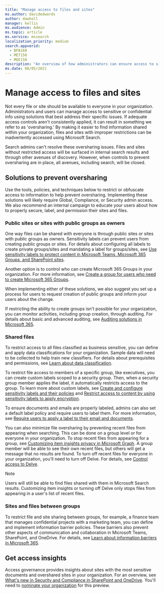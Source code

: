 ```yaml
---
title: "Manage access to files and sites"
ms.author: davidedwards
author: dawholl
manager: kellis
ms.audience: Admin
ms.topic: article
ms.service: mssearch
localization_priority: medium
search.appverid:
  - BFB160
  - MET150
  - MOE150
description: "An overview of how administrators can ensure access to sites and files are properly restricted within their organization."
ms.date: 08/05/2021
---
```


# Manage access to files and sites

Not every file or site should be available to everyone in your organization. Administrators and users can manage access to sensitive or confidential info using solutions that best address their specific issues. If adequate access controls aren't consistently applied, it can result in something we refer to as 'oversharing.' By making it easier to find information shared within your organization, files and sites with improper restrictions can be inadvertently accessed using Microsoft Search.

Search admins can't resolve these oversharing issues. Files and sites without restricted access will be surfaced in internal search results and through other avenues of discovery. However, when controls to prevent oversharing are in place, all avenues, including search, will be closed.

## Solutions to prevent oversharing

Use the tools, policies, and techniques below to restrict or obfuscate access to information to help prevent oversharing. Implementing these solutions will likely require Global, Compliance, or Security admin access. We also recommend an internal campaign to educate your users about how to properly secure, label, and permission their sites and files.

### Public sites or sites with public groups as owners

One way files can be shared with everyone is through public sites or sites with public groups as owners. Sensitivity labels can prevent users from creating public groups or sites. For details about configuring all labels to create private groups/sites and mandating a label for groups/sites, see [Use sensitivity labels to protect content in Microsoft Teams, Microsoft 365 Groups, and SharePoint sites](/microsoft-365/compliance/sensitivity-labels-teams-groups-sites).

Another option is to control who can create Microsoft 365 Groups in your organization. For more information, see [Create a group for users who need to create Microsoft 365 Groups](/microsoft-365/solutions/manage-creation-of-groups#step-1-create-a-group-for-users-who-need-to-create-microsoft-365-groups).

When implementing either of these solutions, we also suggest you set up a process for users to request creation of public groups and inform your users about the change.

If restricting the ability to create groups isn't possible for your organization, you can monitor activities, including group creation, through auditing. For details about basic and advanced auditing, see [Auditing solutions in Microsoft 365](/microsoft-365/compliance/auditing-solutions-overview).

### Shared files

To restrict access to all files classified as business sensitive, you can define and apply data classifications for your organization. Sample data will need to be collected to help train new classifiers. For details about prerequisites and permissions, see [Learn about data classification](/microsoft-365/compliance/data-classification-overview).

To restrict file access to members of a specific group, like executives, you can create custom labels scoped to a security group. Then, when a security group member applies the label, it automatically restricts access to the group. To learn more about custom labels, see [Create and configure sensitivity labels and their policies](/microsoft-365/compliance/create-sensitivity-labels) and [Restrict access to content by using sensitivity labels to apply encryption](/microsoft-365/compliance/encryption-sensitivity-labels).

To ensure documents and emails are properly labeled, admins can also set a default label policy and require users to label them. For more information, see [Require users to apply a label to their email and documents](/microsoft-365/compliance/sensitivity-labels-office-apps#require-users-to-apply-a-label-to-their-email-and-documents).

You can also minimize file oversharing by preventing recent files from appearing when searching. This can be done on a group level or for everyone in your organization. To stop recent files from appearing for a group, see [Customizing item insights privacy in Microsoft Graph](/graph/insights-customize-item-insights-privacy). A group member will be able to see their own recent files, but others will get a message that no results are found. To turn off recent files for everyone in your organization, you'll need to turn off Delve. For details, see [Control access to Delve](/sharepoint/delve-for-office-365-admins#control-access-to-delve).

> [!Note]
> Users will still be able to find files shared with them in Microsoft Search results. Customizing item insights or turning off Delve only stops files from appearing in a user's list of recent files.

### Sites and files between groups

To restrict file and site sharing between groups, for example, a finance team that manages confidential projects with a marketing team, you can define and implement information barrier policies. These barriers also prevent other aspects of communication and collaboration in Microsoft Teams, SharePoint, and OneDrive. For details, see [Learn about information barriers in Microsoft 365](/microsoft-365/compliance/information-barriers).

## Get access insights

Access governance provides insights about sites with the most sensitive documents and overshared sites in your organization. For an overview, see [What's new in Security and Compliance in SharePoint and OneDrive](https://techcommunity.microsoft.com/t5/microsoft-sharepoint-blog/what-s-new-in-security-and-compliance-in-sharepoint-and-onedrive/ba-p/1696705). You'll need to [nominate your organization](https://forms.microsoft.com/Pages/ResponsePage.aspx?id=v4j5cvGGr0GRqy180BHbR3-O9WDTKhhDtgWfphwS9YhUM0hJNklNRkZKMlhLNDRZNzlEQlVDSjdZVi4u) for this preview.
